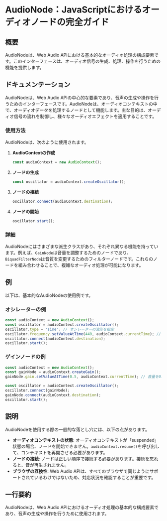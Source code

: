 <!--
Meta Description: # AudioNode：JavaScriptにおけるオーディオノードの完全ガイド ## 概要 AudioNodeは、Web Audio APIにおける基本的なオーディオ処理の構成要素です。このインターフェースは、オーディオ信号の生成、処理、操作を行うための機能を提供します。 ## ドキュメンテーショ...
Meta Keywords: audiocontext, oscillator, const, javascript, audionodeは
-->

# AudioNode：JavaScriptにおけるオーディオノードの完全ガイド

## 概要
AudioNodeは、Web Audio APIにおける基本的なオーディオ処理の構成要素です。このインターフェースは、オーディオ信号の生成、処理、操作を行うための機能を提供します。

## ドキュメンテーション
AudioNodeは、Web Audio APIの中心的な要素であり、音声の生成や操作を行うためのインターフェースです。AudioNodeは、オーディオコンテキストの中で、オーディオデータを処理するノードとして機能します。主な目的は、オーディオ信号の流れを制御し、様々なオーディオエフェクトを適用することです。

### 使用方法
AudioNodeは、次のように使用されます。

1. **AudioContextの作成**  
   ```javascript
   const audioContext = new AudioContext();
   ```

2. **ノードの生成**  
   ```javascript
   const oscillator = audioContext.createOscillator();
   ```

3. **ノードの接続**  
   ```javascript
   oscillator.connect(audioContext.destination);
   ```

4. **ノードの開始**  
   ```javascript
   oscillator.start();
   ```

### 詳細
AudioNodeにはさまざまな派生クラスがあり、それぞれ異なる機能を持っています。例えば、`GainNode`は音量を調整するためのノードであり、`BiquadFilterNode`は音質を変更するためのフィルターノードです。これらのノードを組み合わせることで、複雑なオーディオ処理が可能になります。

## 例
以下は、基本的なAudioNodeの使用例です。

### オシレーターの例
```javascript
const audioContext = new AudioContext();
const oscillator = audioContext.createOscillator();
oscillator.type = 'sine'; // オシレーターの波形を指定
oscillator.frequency.setValueAtTime(440, audioContext.currentTime); // 周波数を設定
oscillator.connect(audioContext.destination);
oscillator.start();
```

### ゲインノードの例
```javascript
const audioContext = new AudioContext();
const gainNode = audioContext.createGain();
gainNode.gain.setValueAtTime(0.5, audioContext.currentTime); // 音量を0.5に設定

const oscillator = audioContext.createOscillator();
oscillator.connect(gainNode);
gainNode.connect(audioContext.destination);
oscillator.start();
```

## 説明
AudioNodeを使用する際の一般的な落とし穴には、以下の点があります。

- **オーディオコンテキストの状態**: オーディオコンテキストが「suspended」状態の場合、ノードを開始できません。`audioContext.resume()`を呼び出して、コンテキストを再開させる必要があります。
- **ノードの接続**: ノードは正しい順序で接続する必要があります。接続を忘れると、音が再生されません。
- **ブラウザの互換性**: Web Audio APIは、すべてのブラウザで同じようにサポートされているわけではないため、対応状況を確認することが重要です。

## 一行要約
AudioNodeは、Web Audio APIにおけるオーディオ処理の基本的な構成要素であり、音声の生成や操作を行うために使用されます。